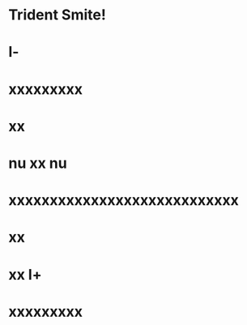 # Trident Smite!

#                           l-
#                    xxxxxxxxx
#                   xx
# nu               xx       nu  
# xxxxxxxxxxxxxxxxxxxxxxxxxxxx
#                  xx
#                   xx      l+  
#                    xxxxxxxxx